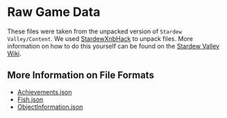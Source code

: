 # Raw Game Data

These files were taken from the unpacked version of `Stardew Valley/Content`. We used [StardewXnbHack](https://github.com/Pathoschild/StardewXnbHack#readme) to unpack files. More information on how to do this yourself can be found on the [Stardew Valley Wiki](https://stardewvalleywiki.com/Modding:Editing_XNB_files).

## More Information on File Formats

- [Achievements.json](https://stardewvalleywiki.com/Modding:Achievement_data)
- [Fish.json](https://stardewvalleywiki.com/Modding:Fish_data)
- [ObjectInformation.json](https://stardewcommunitywiki.com/Modding:Object_data)

